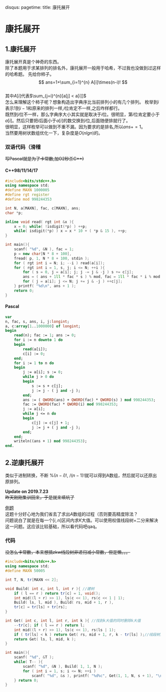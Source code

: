 disqus:
pagetime:
title: 康托展开

# 康托展开

## 1.康托展开

康托展开真是个神奇的东西。  
除了本题用于求某排列的排名外，康托展开一般用于哈希，不过我也没做到过这样的哈希题。
先给你柿子。  
$$
ans=1+\sum_{i=1}^{n} A[i]\times(n-i)!
$$  
其中$A[i]$代表$\sum_{j=i}^{n}[a[j] < a[i]]$  
怎么来理解这个柿子呢？想象构造出字典序比当前排列小的有几个排列。
枚举到$i$表示$1$到$i-1$和原来的排列一样,$i$位肯定不一样,之后咋样都行。  
既然到$i$位不一样，那么字典序大小其实就是取决于$i$位。很明显，第$i$位肯定要小于$a[i]$。然后只要把$i$后面小于$a[i]$的数交换到$i$位,后面随便排就行了。  
很明显，这样枚举可以做到不重不漏。因为要求的是排名,所以$ans+=1$。  
当然要用树状数组优化一下，复杂度是$O(nlgn)$的。

### 双语代码（滑稽
~~写Pascal就是为了卡常数,加O2秒杀C++)~~

#### C++98/11/14/17

```cpp
#include<bits/stdc++.h>
using namespace std;
#define MAXN 1000005
#define rgt register
#define mod 998244353

int N, a[MAXN], fac, c[MAXN], ans;
char *p;

inline void read( rgt int &x ){
	x = 0; while( !isdigit(*p) ) ++p;
	while( isdigit(*p) ) x = x * 10 + ( *p & 15 ), ++p;
}

int main(){
	scanf( "%d", &N ), fac = 1;
	p = new char[N * 8 + 100],
	fread( p, 1, N * 8 + 100, stdin );
	for ( rgt int i = N; i; --i ) read(a[i]);
	for ( rgt int i = 1, s, j; i <= N; ++i ){
		for ( s = 0, j = a[i]; j; j -= j & -j ) s += c[j];
		ans = ( ans + 1ll * fac * s ) % mod, fac = 1ll * fac * i % mod;
		for ( j = a[i]; j <= N; j += j & -j ) ++c[j];
	} printf( "%d\n", ans + 1 );
	return 0;
}
```

#### Pascal

```pas
var
n, fac, s, ans, i, j:longint;
a, c:array[1..1000000] of longint;
begin
    read(n); fac := 1; ans := 0;
    for i := n downto 1 do
    begin
        read(a[i]);
        c[i] := 0;
    end;
    for i := 1 to n do
    begin
        j := a[i]; s := 0;
        while j > 0 do
        begin
            s := s + c[j];
            j := j - ( j and -j ); 
        end;
        ans := ( QWORD(ans) + QWORD(fac) * QWORD(s) ) mod 998244353;
        fac := QWORD(fac) * QWORD(i) mod 998244353;
        j := a[i];
        while j <= n do
        begin
            c[j] := c[j] + 1;
            j := j + ( j and -j );
        end;
    end;
    writeln((ans + 1) mod 998244353);
end.
```
## 2.逆康托展开

类似于进制转换，不断 $\%(n-i)!$, $/(n-1)!$就可以得到A数组，然后就可以还原出原排列。  

**Update on 2019.7.23**  
~~昨天刚刚集训回来，于是就来填坑了~~

[例题](https://www.luogu.org/problemnew/show/UVA11525)  
这题十分好心地为我们省去了求出$A$数组的过程（否则要高精度除法？  
问题说白了就是在每一个$[i,n]$区间内求$K$大值。可以使用权值线段树+二分来解决这一问题。这应该比较基础，所以看代码吧qaq。

### 代码

~~没怎么卡常数，本来想搞zkw线段树非递归减小常数，但是懒。。。~~

```cpp
#include<bits/stdc++.h>
using namespace std;
#define MAXN 50005

int T, N, tr[MAXN << 2];

void Build( int c, int l, int r ){ //建树
	if ( l == r ) return tr[c] = 1, void();
	int mid((l + r) >> 1), ls(c << 1), rs(c << 1 | 1);
	Build( ls, l, mid ), Build( rs, mid + 1, r ),
	tr[c] = tr[ls] + tr[rs];
}

int Get( int c, int l, int r, int k ){ //找到k大值的同时删除k大值
	--tr[c]; if ( l == r ) return l;
	int mid((l + r) >> 1), ls(c << 1), rs(ls | 1);
	if ( tr[ls] < k ) return Get( rs, mid + 1, r, k - tr[ls] );//线段树上二分找到k大值
	return Get( ls, l, mid, k );
}

int main(){
	scanf( "%d", &T );
	while( T-- ){
		scanf( "%d", &N ), Build( 1, 1, N );
		for ( int i = 1, s; i <= N; ++i )
			scanf( "%d", &s ), printf( "%d%c", Get(1, 1, N, s + 1), "\n "[i < N] );
	} return 0;
}
```